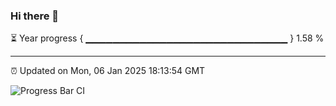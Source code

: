 ### Hi there 👋

⏳ Year progress { ▁▁▁▁▁▁▁▁▁▁▁▁▁▁▁▁▁▁▁▁▁▁▁▁▁▁▁▁▁▁ } 1.58 %

---

⏰ Updated on Mon, 06 Jan 2025 18:13:54 GMT

![Progress Bar CI](https://github.com/Shyam-Makwana/GitHub-Actions-Demo/workflows/Progress%20Bar%20CI/badge.svg)
